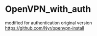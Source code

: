 # OpenVPN_with_auth
modified for authentication
original version https://github.com/Nyr/openvpn-install 

